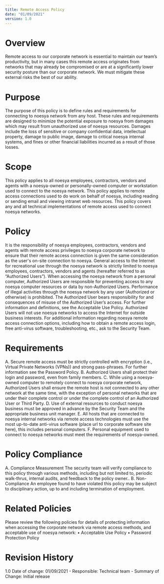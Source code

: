 ```yaml
---
title: Remote Access Policy
date: "01/09/2021"
version: 1.0
---
```

# Overview
Remote access to our corporate network is essential to maintain our team’s productivity, but in many cases this remote access originates from networks that may already be compromised or are at a significantly lower security posture than our corporate network. We must mitigate these external risks the best of our ability.

# Purpose
The purpose of this policy is to define rules and requirements for connecting to noesya network from any host. These rules and requirements are designed to minimize the potential exposure to noesya from damages which may result from unauthorized use of noesya resources. Damages include the loss of sensitive or company confidential data, intellectual property, damage to public image, damage to critical noesya internal systems, and fines or other financial liabilities incurred as a result of those losses.

# Scope
This policy applies to all noesya employees, contractors, vendors and agents with a noesya-owned or personally-owned computer or workstation used to connect to the noesya network. This policy applies to remote access connections used to do work on behalf of noesya, including reading or sending email and viewing intranet web resources.  This policy covers any and all technical implementations of remote access used to connect noesya networks.

# Policy
It is the responsibility of noesya employees, contractors, vendors and agents with remote access privileges to noesya corporate network to ensure that their remote access connection is given the same consideration as the user's on-site connection to noesya.
General access to the Internet for recreational use through the noesya network is strictly limited to noesya employees, contractors, vendors and agents (hereafter referred to as “Authorized Users”).  When accessing the noesya network from a personal computer, Authorized Users are responsible for preventing access to any noesya computer resources or data by non-Authorized Users. Performance of illegal activities through the noesya network by any user (Authorized or otherwise) is prohibited.  The Authorized User bears responsibility for and consequences of misuse of the Authorized User’s access.  For further information and definitions, see the Acceptable Use Policy.
Authorized Users will not use noesya networks to access the Internet for outside business interests. For additional information regarding noesya remote access connection options, including how to obtain a remote access login, free anti-virus software, troubleshooting, etc., ask to the Security Team.

# Requirements
A. Secure remote access must be strictly controlled with encryption (i.e., Virtual Private Networks (VPNs)) and strong pass-phrases. For further information see the Password Policy.
B. Authorized Users shall protect their login and password, even from family members.
C. While using a noesya-owned computer to remotely connect to noesya corporate network, Authorized Users shall ensure the remote host is not connected to any other network at the same time, with the exception of personal networks that are under their complete control or under the complete control of an Authorized User or Third Party.
D. Use of external resources to conduct noesya business must be approved in advance by the Security Team and the appropriate business unit manager.
E. All hosts that are connected to noesya internal networks via remote access technologies must use the most up-to-date anti-virus software (place url to corporate software site here), this includes personal computers.
F. Personal equipment used to connect to noesya networks must meet the requirements of noesya-owned.

# Policy Compliance
A. Compliance Measurement
The security team will verify compliance to this policy through various methods, including but not limited to, periodic walk-thrus, internal audits, and feedback to the policy owner..
B. Non-Compliance
An employee found to have violated this policy may be subject to disciplinary action, up to and including termination of employment.

# Related Policies
Please review the following policies for details of protecting information when accessing the corporate network via remote access methods, and acceptable use of noesya network:
• Acceptable Use Policy
• Password Protection Policy

# Revision History
1.0 Date of change: 01/09/2021 - Responsible: Technical team - Summary of Change: Initial release
